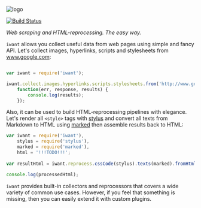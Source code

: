 ![logo](https://raw.github.com/inikulin/iwant/master/logo.png)  

[![Build Status](http://img.shields.io/travis/inikulin/iwant.svg?style=flat-square)](https://travis-ci.org/inikulin/iwant)



*Web scraping and HTML-reprocessing. The easy way.*

`iwant` allows you collect useful data from web pages using simple and fancy API. Let's collect images, hyperlinks, scripts and stylesheets from www.google.com:

```js

var iwant = require('iwant');

iwant.collect.images.hyperlinks.scripts.stylesheets.from('http://www.google.com', 
    function(err, response, results) {
        console.log(results);
    });

```

Also, it can be used to build HTML-reprocessing pipelines with elegance. Let's render all `<style>` tags with [stylus](https://github.com/learnboost/stylus) and convert all texts from Markdown to HTML using [marked](https://github.com/chjj/marked) then assemble results back to HTML: 

```js
var iwant = require('iwant'),
    stylus = require('stylus'),
    marked = require('marked'),
    html = '!!!TODO!!!';
  
var resultHtml = iwant.reprocess.cssCode(stylus).texts(marked).fromHtml(html);

console.log(processedHtml);
```

`iwant` provides built-in collectors and reprocessors that covers a wide variety of common use cases. However, if you feel that something is missing, then you can easily extend it with custom plugins.   
